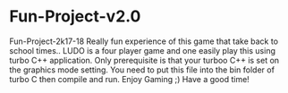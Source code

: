 # Fun-Project-v2.0
Fun-Project-2k17-18
Really fun experience of this game that take back to school times..
LUDO is a four player game and one easily play this using turbo C++ application. Only prerequisite is that your turboo C++ is set on the graphics mode setting. You need to put this file into the bin folder of turbo C then compile and run. Enjoy Gaming ;) Have a good time!
